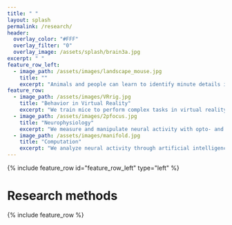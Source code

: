 ```yaml
---
title: " "
layout: splash
permalink: /research/
header:
  overlay_color: "#FFF"
  overlay_filter: "0"
  overlay_image: /assets/splash/brain3a.jpg
excerpt: " "
feature_row_left:
  - image_path: /assets/images/landscape_mouse.jpg
    title: ""
    excerpt: "Animals and people can learn to identify minute details in visual scenes, a skill that is called perceptual learning. How does learned knowledge change visual processing? To address this question, we pursue three complimentary projects:<br/><br/>1. Explore replay in Hippocampus and Neocortex over learning.<br/>2. Identify the role of top-down inputs into Visual Cortex.<br/>3. Discover the computations linking perception with knowledge."
feature_row:
  - image_path: /assets/images/VRrig.jpg
    title: "Behavior in Virtual Reality"
    excerpt: "We train mice to perform complex tasks in virtual reality."
  - image_path: /assets/images/2pfocus.jpg
    title: "Neurophysiology"
    excerpt: "We measure and manipulate neural activity with opto- and electrophysiological techniques."
  - image_path: /assets/images/manifold.jpg
    title: "Computation"
    excerpt: "We analyze neural activity through artificial intelligence and machine learning."
---
```


{% include feature_row id="feature_row_left" type="left" %}

# Research methods
{% include feature_row %}

